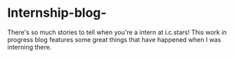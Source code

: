 # Internship-blog-
There's so much stories to tell when you're a intern at i.c.stars! This work in progress blog features some great things that have happened when I was interning there. 
